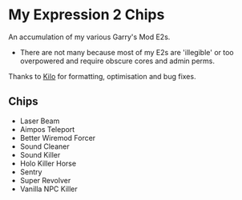 # My Expression 2 Chips
An accumulation of my various Garry's Mod E2s.

- There are not many because most of my E2s are 'illegible' or too overpowered and require obscure cores and admin perms.

Thanks to [Kilo](https://github.com/Kilometres) for formatting, optimisation and bug fixes.

## Chips
 - Laser Beam
 - Aimpos Teleport
 - Better Wiremod Forcer
 - Sound Cleaner
 - Sound Killer
 - Holo Killer Horse
 - Sentry
 - Super Revolver
 - Vanilla NPC Killer
